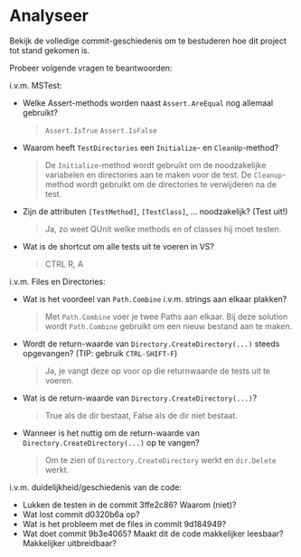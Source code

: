 # Analyseer

Bekijk de volledige commit-geschiedenis om te bestuderen hoe dit project tot stand gekomen is.

Probeer volgende vragen te beantwoorden:

i.v.m. MSTest:

- Welke Assert-methods worden naast `Assert.AreEqual` nog allemaal gebruikt?
	> `Assert.IsTrue` `Assert.IsFalse` 
- Waarom heeft `TestDirectories` een `Initialize`- en `CleanUp`-method?
	> De `Initialize`-method wordt gebruikt om de noodzakelijke variabelen en directories aan te maken voor de test. De `Cleanup`-method wordt gebruikt om de directories te verwijderen na de test.
- Zijn de attributen `[TestMethod]`, `[TestClass]`, ... noodzakelijk? (Test uit!)
	> Ja, zo weet QUnit welke methods en of classes hij moet testen.
- Wat is de shortcut om alle tests uit te voeren in VS?
	> CTRL R, A

i.v.m. Files en Directories:

- Wat is het voordeel van `Path.Combine` i.v.m. strings aan elkaar plakken?
	> Met `Path.Combine` voer je twee Paths aan elkaar. Bij deze solution wordt `Path.Combine` gebruikt om een nieuw bestand aan te maken.
- Wordt de return-waarde van `Directory.CreateDirectory(...)` steeds opgevangen? (TIP: gebruik `CTRL-SHIFT-F`)
	> Ja, je vangt deze op voor op die returnwaarde de tests uit te voeren.
- Wat is de return-waarde van `Directory.CreateDirectory(...)`?
	> True als de dir bestaat, False als de dir niet bestaat.
- Wanneer is het nuttig om de return-waarde van `Directory.CreateDirectory(...)` op te vangen?
	> Om te zien of `Directory.CreateDirectory` werkt en `dir.Delete` werkt.

i.v.m. duidelijkheid/geschiedenis van de code:

- Lukken de testen in de commit 3ffe2c86? Waarom (niet)?
- Wat lost commit d0320b6a op?
- Wat is het probleem met de files in commit 9d184949?
- Wat doet commit 9b3e4065? Maakt dit de code makkelijker leesbaar? Makkelijker uitbreidbaar?


